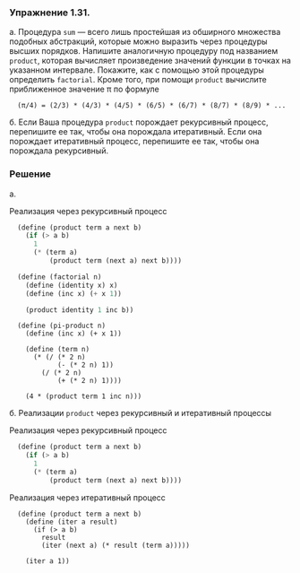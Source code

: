 ### Упражнение 1.31.

а. Процедура `sum` — всего лишь простейшая из обширного множества подобных абстракций, которые можно выразить через процедуры высших порядков. Напишите аналогичную процедуру под названием `product`, которая вычисляет произведение значений функции в точках на указанном интервале. Покажите, как с помощью этой процедуры определить `factorial`. Кроме того, при помощи `product` вычислите приближенное значение π по формуле

```
  (π/4) = (2/3) * (4/3) * (4/5) * (6/5) * (6/7) * (8/7) * (8/9) * ...
```

б. Если Ваша процедура `product` порождает рекурсивный процесс, перепишите ее так, чтобы она порождала итеративный. Если она порождает итеративный процесс, перепишите ее так, чтобы она порождала рекурсивный.

### Решение

а.

Реализация через рекурсивный процесс

```scheme
  (define (product term a next b)
    (if (> a b)
      1
      (* (term a)
          (product term (next a) next b))))
```

```scheme
  (define (factorial n)
    (define (identity x) x)
    (define (inc x) (+ x 1))

    (product identity 1 inc b))
```

```
  (define (pi-product n)
    (define (inc x) (+ x 1))

    (define (term n)
      (* (/ (* 2 n)
            (- (* 2 n) 1))
        (/ (* 2 n)
            (+ (* 2 n) 1))))

    (4 * (product term 1 inc n)))
```

б. Реализации `product` через рекурсивный и итеративный процессы

Реализация через рекурсивный процесс
```scheme
  (define (product term a next b)
    (if (> a b)
      1
      (* (term a)
          (product term (next a) next b))))
```

Реализация через итеративный процесс
```
  (define (product term a next b)
    (define (iter a result)
      (if (> a b)
        result
        (iter (next a) (* result (term a)))))
        
    (iter a 1))  
```
